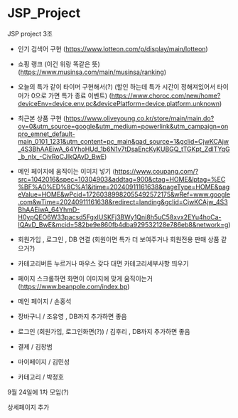 # JSP_Project
JSP project 3조

- 인기 검색어 구현 (https://www.lotteon.com/p/display/main/lotteon)
- 쇼핑 랭크 (이건 위랑 똑같은 뜻) (https://www.musinsa.com/main/musinsa/ranking)
- 오늘의 특가 같이 타이머 구현해서(?) (할인 하는데 특가 시간이 정해져있어서 타이머가 0으로 가면 특가 종료 이벤트) (https://www.choroc.com/new/home?deviceEnv=device.env.pc&devicePlatform=device.platform.unknown)
- 최근본 상품 구현 (https://www.oliveyoung.co.kr/store/main/main.do?oy=0&utm_source=google&utm_medium=powerlink&utm_campaign=onpro_emnet_default-main_0101_1231&utm_content=pc_main&gad_source=1&gclid=CjwKCAjw_4S3BhAAEiwA_64YhoHUd_1b6N1v7tDsaEncKyKUBGQ_tTGKpt_ZdlTYqG_b_nlx_-CivRoCJlkQAvD_BwE)
- 메인 페이지에 움직이는 이미지 넣기 (https://www.coupang.com/?src=1042016&spec=10304903&addtag=900&ctag=HOME&lptag=%EC%BF%A0%ED%8C%A1&itime=20240911161638&pageType=HOME&pageValue=HOME&wPcid=17260389982055492572175&wRef=www.google.com&wTime=20240911161638&redirect=landing&gclid=CjwKCAjw_4S3BhAAEiwA_64YhmD-H0ypQEO6W33pacsd5FgxlUSKFj3BWy1Qni8h5uC58xvx2EYu4hoCa-IQAvD_BwE&mcid=582be9e860fb4dba929532128e786eb8&network=g)
- 회원가입 , 로그인 , DB 연결 (회원이면 특가 더 보여주거나 회원전용 판매 상품 같으거?)
- 카테고리버튼 누르거나 마우스 갖다 대면 카테고리세부사항 띄우기
- 페이지 스크롤하면 화면이 이미지에 맞게 움직이는거 (https://www.beanpole.com/index.bp)


- 메인 페이지 / 손홍석
- 장바구니 / 조유영 , DB까지 추가하면 좋음
- 로그인 (회원가입, 로그인화면(?)) / 김후리 , DB까지 추가하면 좋음
- 결제 / 김창범
- 마이페이지 / 김민성
- 카테고리 / 박정호

9월 24일에 1차 모임(?) 



상세페이지 추가
